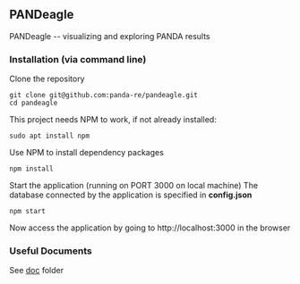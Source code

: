 ## PANDeagle
PANDeagle -- visualizing and exploring PANDA results

### Installation (via command line)

Clone the repository
```
git clone git@github.com:panda-re/pandeagle.git
cd pandeagle
```
This project needs NPM to work, if not already installed:
```
sudo apt install npm
```
Use NPM to install dependency packages
```
npm install
```
Start the application (running on PORT 3000 on local machine)
The database connected by the application is specified in __config.json__
```
npm start
```
Now access the application by going to http://localhost:3000 in the browser

### Useful Documents
See [doc](doc) folder